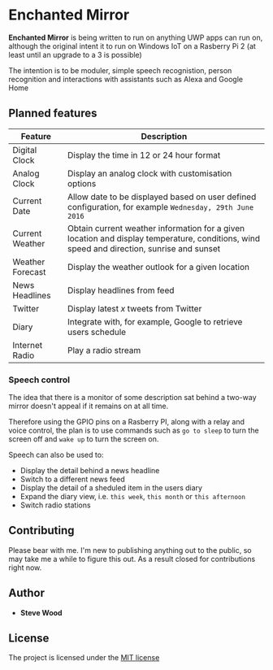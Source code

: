 # Enchanted Mirror
**Enchanted Mirror** is being written to run on anything UWP apps can run on, although the original intent it to run on Windows IoT on a Rasberry Pi 2 (at least until an upgrade to a 3 is possible)

The intention is to be moduler, simple speech recognistion, person recognition and interactions with assistants such as Alexa and Google Home

## Planned features
|**Feature**|**Description**|
|---|---|
|Digital Clock|Display the time in 12 or 24 hour format|
|Analog Clock|Display an analog clock with customisation options|
|Current Date|Allow date to be displayed based on user defined configuration, for example `Wednesday, 29th June 2016`|
|Current Weather|Obtain current weather information for a given location and display temperature, conditions, wind speed and direction, sunrise and sunset|
|Weather Forecast|Display the weather outlook for a given location|
|News Headlines|Display headlines from feed|
|Twitter|Display latest *x* tweets from Twitter|
|Diary|Integrate with, for example, Google to retrieve users schedule|
|Internet Radio|Play a radio stream|

### Speech control
The idea that there is a monitor of some description sat behind a two-way mirror doesn't appeal if it remains on at all time.

Therefore using the GPIO pins on a Rasberry PI, along with a relay and voice control, the plan is to use commands such as `go to sleep` to turn the screen off and `wake up` to turn the screen on.

Speech can also be used to:
* Display the detail behind a news headline
* Switch to a different news feed
* Display the detail of a sheduled item in the users diary
* Expand the diary view, i.e. `this week`, `this month` or `this afternoon`
* Switch radio stations


## Contributing
Please bear with me. I'm new to publishing anything out to the public, so may take me a while to figure this out. As a result closed for contributions right now.

## Author
* **Steve Wood**

## License
The project is licensed under the [MIT license](LICENSE.MD)
